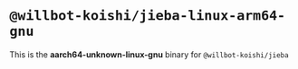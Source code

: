 # `@willbot-koishi/jieba-linux-arm64-gnu`

This is the **aarch64-unknown-linux-gnu** binary for `@willbot-koishi/jieba`
